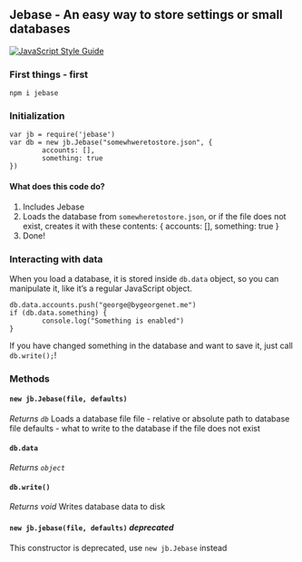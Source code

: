 ## Jebase - An easy way to store settings or small databases
[![JavaScript Style Guide](https://rawcdn.githack.com/standard/standard/master/badge.svg)](https://github.com/standard/standard)
### First things - first
`npm i jebase`

### Initialization
	var jb = require('jebase')
	var db = new jb.Jebase("somewhweretostore.json", {
			accounts: [],
			something: true
	})
#### What does this code do?
1. Includes Jebase
2. Loads the database from `somewheretostore.json`, or if the file does not exist, creates it with these contents: 
		{
			accounts: [],
			something: true
		}
3. Done!
### Interacting with data
When you load a database, it is stored inside `db.data` object, so you can manipulate it, like it’s a regular JavaScript object.

	db.data.accounts.push("george@bygeorgenet.me")
	if (db.data.something) {
			console.log("Something is enabled")
	}
	
If you have changed something in the database and want to save it, just call `db.write();`!

### Methods
#### `new jb.Jebase(file, defaults)`
_Returns `db`_
Loads a database file
file - relative or absolute path to database file
defaults - what to write to the database if the file does not exist
#### `db.data`
_Returns `object`_
#### `db.write()`
_Returns void_
Writes database data to disk
#### `new jb.jebase(file, defaults)` _deprecated_
This constructor is deprecated, use `new jb.Jebase` instead
